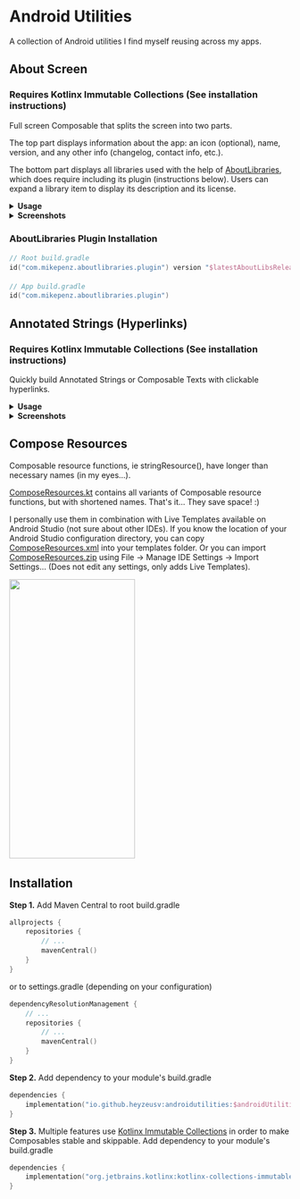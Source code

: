 
# Android Utilities

A collection of Android utilities I find myself reusing across my apps.

## About Screen
### Requires Kotlinx Immutable Collections (See installation instructions)

Full screen Composable that splits the screen into two parts. 

The top part displays information about the app: an icon (optional), name, version, and any other 
info (changelog, contact info, etc.).

The bottom part displays all libraries used with the help of [AboutLibraries][1], which does require
including its plugin (instructions below). Users can expand a library item to display its description
and its license.

<details><summary><b>Usage</b></summary>

Using below version generates list of libraries automatically with standard AboutLibraries plugin
settings.
```kotlin
AboutScreen(
    // button to navigate back
    backButton, // @Composable () -> Unit = { },
    // icon at the top of screen
    icon, // @Composable (BoxScope.() -> Unit)? = null,
    // text at the top of screen
    title, // String,
    // text below title
    version, // String,
    // info that is displayed on HorizontalPager
    infoList, // ImmutableList<InfoEntry>,
    // decides if libraries are split between first and third party libraries
    // or are all listed together
    separateByParty, // Boolean = true,
    // styling values
    overviewColors, // OverviewColors = OverviewDefaults.overviewColors(),
    overviewPadding, // OverviewPadding = OverviewDefaults.overviewPadding(),
    overviewExtras, // OverviewExtras = OverviewDefaults.overviewExtras(),
    overviewTextStyles, // OverviewTextStyles = OverviewDefaults.overviewTextStyles(),
    libraryColors, // LibraryColors = LibraryDefaults.libraryColors(),
    libraryPadding, // LibraryPadding = LibraryDefaults.libraryPadding(outerPadding = LibraryDefaults.ScreenOuterPV),
    libraryExtras, // LibraryExtras =LibraryDefaults.libraryExtras(actionIcon = pRes(R.drawable.icon_collapse)),
    libraryTextStyles, // LibraryTextStyles = LibraryDefaults.libraryTextStyles(),
)
```

Using below version will require map of libraries to be displayed (use this if you want more control
over how libraries are separated).
```kotlin
AboutScreen(
    // ... 
    // libraries to be displayed separated by LibraryGroup
    libraries, // ImmutableMap<LibraryGroup, ImmutableList<Library>>,
    // ...
)
```

</details>
<details><summary><b>Screenshots</b></summary>
<img src="/images/AboutScreenExamples.png"/>
<img src="/images/AboutScreenSample.gif" width="225" height="500"/>
</details>

[1]: https://github.com/mikepenz/AboutLibraries

### AboutLibraries Plugin Installation
```kotlin
// Root build.gradle
id("com.mikepenz.aboutlibraries.plugin") version "$latestAboutLibsRelease" apply false

// App build.gradle
id("com.mikepenz.aboutlibraries.plugin")
```

## Annotated Strings (Hyperlinks)
### Requires Kotlinx Immutable Collections (See installation instructions)

Quickly build Annotated Strings or Composable Texts with clickable hyperlinks.

<details><summary><b>Usage</b></summary>

Use the below versions if you want to use a regular string.
```kotlin
// returns AnnotatedString
hyperlinkAnnotatedString(
    // full string to be displayed
    text, // String,
    // style to be used by non-hyperlink text
    textStyle, // TextStyle,
    // style to be used by hyperlink text
    linkStyle, // TextStyle? = null,
    // map of link text to urls they link to
    // link text must match text found in text string passed 
    linkTextToHyperlinks, // ImmutableMap<String, String>,
    // further styling for hyperlink text
    linkTextColor, // Color = Color.Blue,
    linkTextFontWeight, // FontWeight = FontWeight.Normal,
    linkTextDecoration, // TextDecoration = TextDecoration.Underline,
)

// or

// Text Composable
HyperlinkText(
    modifier, // Modifier = Modifier,
    // ...
    // styling for Text Composable
    overflow, // TextOverflow = TextOverflow.Clip,
    softWrap, // Boolean = true,
    maxLines, // Int = Int.MAX_VALUE,
    minLines, // Int = 1,
)

```

Use the below versions if you want to use a string resource.
```xml
<!-- Hyperlink Annotation String -->
<string name="hyperlink_example">This string resource contains a link <annotation type="LINK1">HERE</annotation> and right <annotation type="LINK2">here!!!</annotation></string>
```

```kotlin
// returns AnnotationString
hyperlinkAnnotatedString(
    // used to retrieve string resource
    context, // Context
    // string resource to be displayed
    textId, // Int
    // ...
    // map for hyperlink_example shown above
    // persistentMapOf("LINK1" to "www.url.com, "LINK2" to "www.url2.com")
    linkTextToHyperlinks // ImmutableMap<String, String>
    // ...
)

// or

// Text Composable
HyperlinkText(
    modifier, // Modifier = Modifier
    // string resource to be displayed
    textId, // Int
    // ...
)
```

</details>
<details><summary><b>Screenshots</b></summary>
<img src="/images/HyperlinkSample.gif" width="225" height="500"/>
</details>

## Compose Resources

Composable resource functions, ie stringResource(), have longer than necessary names (in my eyes...).

[ComposeResources.kt][2] contains all variants of Composable resource functions, but with shortened names.
That's it... They save space! :)

I personally use them in combination with Live Templates available on Android Studio (not sure about other IDEs).
If you know the location of your Android Studio configuration directory, you can copy [ComposeResources.xml][3] into your templates folder.
Or you can import [ComposeResources.zip][4] using File -> Manage IDE Settings -> Import Settings... (Does not edit any settings, only adds Live Templates).

<img src="/images/ComposeResourcesSample.gif" width="225" height="500"/>

[2]: /androidutilities/src/main/java/com/heyzeusv/androidutilities/compose/util/ComposeResources.kt
[3]: /livetemplates/ComposeResources.xml
[4]: /livetemplates/ComposeResources.zip

## Installation

**Step 1.** Add Maven Central to root build.gradle
```kotlin
allprojects {
    repositories {
        // ...
        mavenCentral()
    }
}
```
or to settings.gradle (depending on your configuration)
```kotlin
dependencyResolutionManagement {
    // ...
    repositories {
        // ...
        mavenCentral()
    }
}
```

**Step 2.** Add dependency to your module's build.gradle
```kotlin
dependencies {
    implementation("io.github.heyzeusv:androidutilities:$androidUtilitiesVersion")
}
```

**Step 3.** Multiple features use [Kotlinx Immutable Collections][5] in order to make Composables
stable and skippable. Add dependency to your module's build.gradle
```kotlin
dependencies {
    implementation("org.jetbrains.kotlinx:kotlinx-collections-immutable:$kotlinxImmutableCollections")
}
```

[5]: https://github.com/Kotlin/kotlinx.collections.immutable